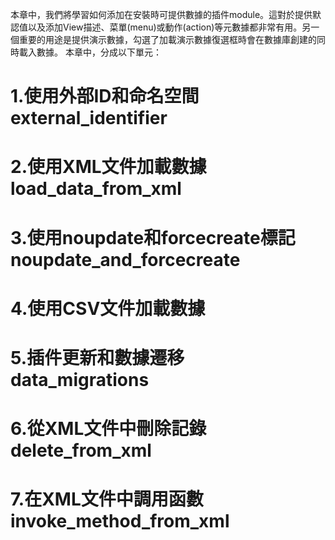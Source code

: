 本章中，我們將學習如何添加在安裝時可提供數據的插件module。這對於提供默認值以及添加View描述、菜單(menu)或動作(action)等元數據都非常有用。另一個重要的用途是提供演示數據，勾選了加載演示數據復選框時會在數據庫創建的同時載入數據。
本章中，分成以下單元：
# 1.使用外部ID和命名空間 external_identifier
# 2.使用XML文件加載數據 load_data_from_xml
# 3.使用noupdate和forcecreate標記 noupdate_and_forcecreate
# 4.使用CSV文件加載數據 
# 5.插件更新和數據遷移 data_migrations
# 6.從XML文件中刪除記錄 delete_from_xml
# 7.在XML文件中調用函數 invoke_method_from_xml
